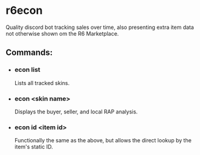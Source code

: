 # r6econ
Quality discord bot tracking sales over time, also presenting extra item data not otherwise shown om the R6 Marketplace.

## Commands:
- ### econ list
  
  Lists all tracked skins.
- ### econ \<skin name>

  Displays the buyer, seller, and local RAP analysis.
- ### econ id \<item id>

  Functionally the same as the above, but allows the direct lookup by the item's static ID.
